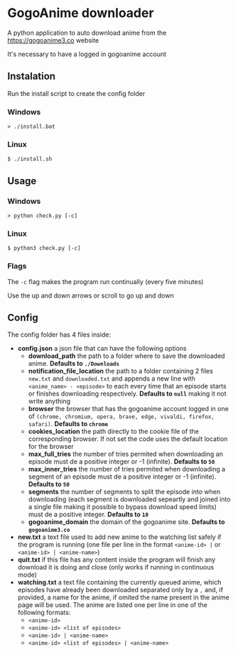 # GogoAnime downloader

A python application to auto download anime from the https://gogoanime3.co website

It's necessary to have a logged in gogoanime account

## Instalation

Run the install script to create the config folder

### Windows

```
> ./install.bat
```

### Linux

```
$ ./install.sh
```

## Usage

### Windows

```
> python check.py [-c]
```

### Linux

```
$ python3 check.py [-c]
```

### Flags

The `-c` flag makes the program run continually (every five minutes)

Use the up and down arrows or scroll to go up and down

## Config

The config folder has 4 files inside:

- **config.json** a json file that can have the following options
  - **download_path** the path to a folder where to save the downloaded anime. **Defaults to `./Downloads`**
  - **notification_file_location** the path to a folder containing 2 files `new.txt` and `downloaded.txt` and appends a new line with `<anime_name> - <episode>` to each every time that an episode starts or finishes downloading respectively. **Defaults to `null`** making it not write anything
  - **browser** the browser that has the gogoanime account logged in one of `(chrome, chromium, opera, brave, edge, vivaldi, firefox, safari)`. **Defaults to `chrome`**
  - **cookies_location** the path directly to the cookie file of the corresponding browser. If not set the code uses the default location for the browser
  - **max_full_tries** the number of tries permited when downloading an episode must de a positive integer or -1 (infinite). **Defaults to `50`**
  - **max_inner_tries** the number of tries permited when downloading a segment of an episode must de a positive integer or -1 (infinite). **Defaults to `50`**
  - **segments** the number of segments to split the episode into when downloading (each segment is downloaded sepeartly and joined into a single file making it possible to bypass download speed limits) must de a positive integer. **Defaults to `10`**
  - **gogoanime_domain** the domain of the gogoanime site. **Defaults to `gogoanime3.co`**
- **new.txt** a text file used to add new anime to the watching list safely if the program is running (one file per line in the format `<anime-id> |` or `<anime-id> | <anime-name>`)
- **quit.txt** if this file has any content inside the program will finish any download it is doing and close (only works if running in continuous mode)
- **watching.txt** a text file containing the currently queued anime, which episodes have already been downloaded separated only by a `,` and, if provided, a name for the anime, if omited the name present in the anime page will be used. The anime are listed one per line in one of the following formats:
  - `<anime-id>`
  - `<anime-id> <list of episodes>`
  - `<anime-id> | <anime-name>`
  - `<anime-id> <list of episodes> | <anime-name>`
